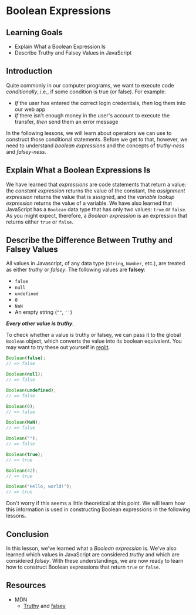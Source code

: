 # Boolean Expressions

## Learning Goals

- Explain What a Boolean Expression Is
- Describe Truthy and Falsey Values in JavaScript

## Introduction

Quite commonly in our computer programs, we want to execute code
_conditionally_, i.e., if some condition is true (or false). For example:

- _If_ the user has entered the correct login credentials, _then_ log them into
  our web app
- _If_ there isn't enough money in the user's account to execute the transfer,
  _then_ send them an error message

In the following lessons, we will learn about operators we can use to construct
those conditional statements. Before we get to that, however, we need to
understand _boolean expressions_ and the concepts of _truthy-ness_ and
_falsey-ness_.

## Explain What a Boolean Expressions Is

We have learned that _expressions_ are code statements that return a value: the
_constant expression_ returns the value of the constant, the _assignment
expression_ returns the value that is assigned, and the _variable lookup
expression_ returns the value of a variable. We have also learned that
JavaScript has a `Boolean` data type that has only two values: `true` or
`false`. As you might expect, therefore, a _Boolean expression_ is an expression
that returns either `true` or `false`.

## Describe the Difference Between Truthy and Falsey Values

All values in Javascript, of any data type (`String`, `Number`, etc.), are
treated as either _truthy_ or _falsey_. The following values are **falsey**:

- `false`
- `null`
- `undefined`
- `0`
- `NaN`
- An empty string (`""`, `''`)

**_Every other value is truthy_**.

To check whether a value is truthy or falsey, we can pass it to the global
`Boolean` object, which converts the value into its boolean equivalent. You may
want to try these out yourself in
[replit](https://replit.com/languages/javascript).

```js
Boolean(false);
// => false

Boolean(null);
// => false

Boolean(undefined);
// => false

Boolean(0);
// => false

Boolean(NaN);
// => false

Boolean("");
// => false

Boolean(true);
// => true

Boolean(42);
// => true

Boolean("Hello, world!");
// => true
```

Don't worry if this seems a little theoretical at this point. We will learn how
this information is used in constructing Boolean expressions in the following
lessons.

## Conclusion

In this lesson, we've learned what a _Boolean expression_ is. We've also learned
which values in JavaScript are considered _truthy_ and which are considered
_falsey_. With these understandings, we are now ready to learn how to construct
Boolean expressions that return `true` or `false`.

## Resources

- MDN
  - [Truthy](https://developer.mozilla.org/en-US/docs/Glossary/Truthy) and [falsey](https://developer.mozilla.org/en-US/docs/Glossary/Falsy)
